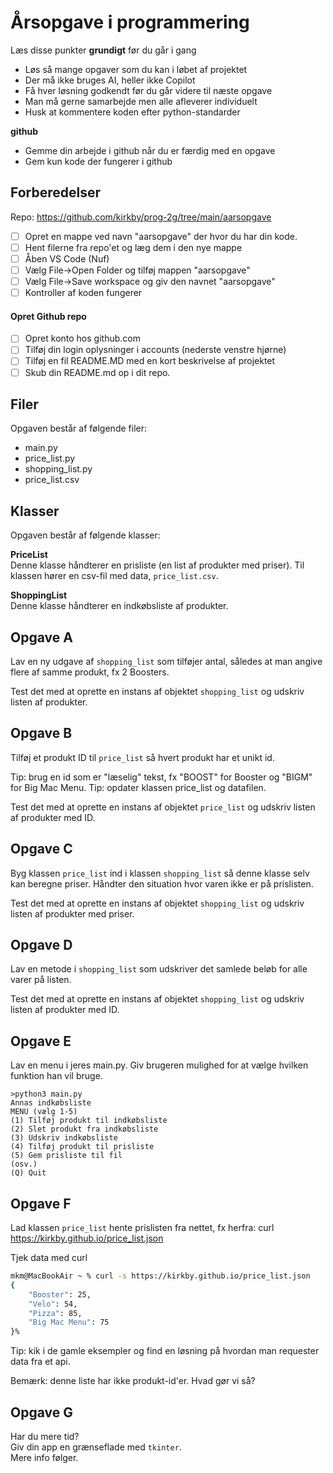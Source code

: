 # Årsopgave i programmering 

Læs disse punkter **grundigt** før du går i gang

- Løs så mange opgaver som du kan i løbet af projektet
- Der må ikke bruges AI, heller ikke Copilot
- Få hver løsning godkendt før du går videre til næste opgave
- Man må gerne samarbejde men alle afleverer individuelt
- Husk at kommentere koden efter python-standarder

**github**
- Gemme din arbejde i github når du er færdig med en opgave
- Gem kun kode der fungerer i github

## Forberedelser 
Repo: https://github.com/kirkby/prog-2g/tree/main/aarsopgave

- [ ] Opret en mappe ved navn "aarsopgave" der hvor du har din kode.
- [ ] Hent filerne fra repo'et og læg dem i den nye mappe
- [ ] Åben VS Code (Nuf)
- [ ] Vælg File->Open Folder og tilføj mappen "aarsopgave"
- [ ] Vælg File->Save workspace og giv den navnet "aarsopgave"
- [ ] Kontroller af koden fungerer

#### Opret Github repo
- [ ] Opret konto hos github.com
- [ ] Tilføj din login oplysninger i accounts (nederste venstre hjørne)
- [ ] Tilføj en fil README.MD med en kort beskrivelse af projektet
- [ ] Skub din README.md op i dit repo. 

## Filer
Opgaven består af følgende filer:
- main.py
- price_list.py
- shopping_list.py
- price_list.csv

## Klasser
Opgaven består af følgende klasser:

**PriceList**  
Denne klasse håndterer en prisliste (en list af produkter med priser).
Til klassen hører en csv-fil med data, `price_list.csv`.

**ShoppingList**  
Denne klasse håndterer en indkøbsliste af produkter.

## Opgave A
Lav en ny udgave af `shopping_list` som tilføjer antal, således
at man angive flere af samme produkt, fx 2 Boosters.

Test det med at oprette en instans af objektet `shopping_list` og udskriv listen af produkter.

## Opgave B
Tilføj et produkt ID til `price_list` så hvert produkt har et unikt id.

Tip: brug en id som er "læselig" tekst, fx "BOOST" for Booster og "BIGM" for Big Mac Menu.
Tip: opdater klassen price_list og datafilen.

Test det med at oprette en instans af objektet `price_list` og udskriv listen af produkter med ID.

## Opgave C
Byg klassen `price_list` ind i klassen `shopping_list` så denne klasse selv kan beregne priser. Håndter den situation hvor varen ikke er på prislisten.

Test det med at oprette en instans af objektet `shopping_list` og udskriv listen af produkter med priser.

## Opgave D
Lav en metode i `shopping_list` som udskriver det samlede beløb for alle varer på listen.

Test det med at oprette en instans af objektet `shopping_list` og udskriv listen af produkter med ID.

## Opgave E
Lav en menu i jeres main.py. Giv brugeren mulighed for at vælge hvilken funktion han vil bruge.

```
>python3 main.py
Annas indkøbsliste
MENU (vælg 1-5)
(1) Tilføj produkt til indkøbsliste
(2) Slet produkt fra indkøbsliste
(3) Udskriv indkøbsliste
(4) Tilføj produkt til prisliste
(5) Gem prisliste til fil
(osv.)
(Q) Quit
```


## Opgave F
Lad klassen `price_list` hente prislisten fra nettet, fx herfra:
curl https://kirkby.github.io/price_list.json

Tjek data med curl
``` bash 
mkm@MacBookAir ~ % curl -s https://kirkby.github.io/price_list.json
{
    "Booster": 25,
    "Velo": 54,
    "Pizza": 85,
    "Big Mac Menu": 75
}%  
```

Tip: kik i de gamle eksempler og find en løsning på hvordan man requester data fra et api.

Bemærk: denne liste har ikke produkt-id'er. Hvad gør vi så?

## Opgave G
Har du mere tid?  
Giv din app en grænseflade med `tkinter`.  
Mere info følger.  
